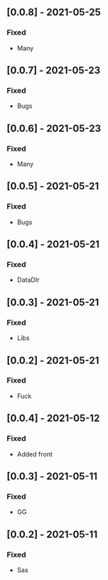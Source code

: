 ## [0.0.8] - 2021-05-25

### Fixed
-    Many

## [0.0.7] - 2021-05-23

### Fixed
-    Bugs

## [0.0.6] - 2021-05-23

### Fixed
-    Many

## [0.0.5] - 2021-05-21

### Fixed
-    Bugs

## [0.0.4] - 2021-05-21

### Fixed
-    DataDIr

## [0.0.3] - 2021-05-21

### Fixed
-    Libs

## [0.0.2] - 2021-05-21

### Fixed
-    Fuck

## [0.0.4] - 2021-05-12

### Fixed
-    Added front

## [0.0.3] - 2021-05-11

### Fixed
-    GG

## [0.0.2] - 2021-05-11

### Fixed
-    Sas

